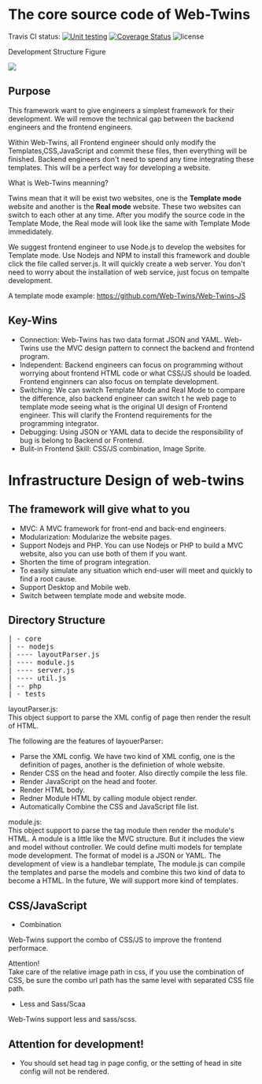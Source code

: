 The core source code of Web-Twins
=============================
 

Travis CI status: [![Unit testing](https://travis-ci.org/Web-Twins/core.png?branch=master)](https://travis-ci.org/Web-Twins/core) [![Coverage Status](https://coveralls.io/repos/Web-Twins/core/badge.png?branch=master)](https://coveralls.io/r/Web-Twins/core?branch=master) <img src="https://camo.githubusercontent.com/fe2d9e9063dabaf5951ef8f3835bbbc16cec52e3/68747470733a2f2f706f7365722e707567782e6f72672f7a6f72646975732f6c696768746e63616e64792f6c6963656e73652e737667" alt="license">

Development Structure Figure

<img src="https://raw.githubusercontent.com/puritys/MyProgram/master/images/twins_architecture.png">

Purpose
-------

This framework want to give engineers a simplest framework for their development. We will remove  the technical gap between the backend engineers and the frontend engineers.

Within Web-Twins, all Frontend engineer should only modify the Templates,CSS,JavaScript and commit these files, then everything will be finished. Backend engineers don't need to spend any time integrating these templates. This will be a perfect way for developing a website.

What is Web-Twins meanning?

Twins mean that it will be exist two websites, one is the <b>Template mode</b> website and another is the <b>Real mode</b> website. These two websites can switch to each other at any time. After you modify the source code in the  Template Mode, the Real mode will look like the same with Template Mode immedidately.

We suggest frontend engineer to use Node.js to develop the websites for Template mode. Use Nodejs and NPM to install this framework and double click the file called server.js. It will quickly create a web server. You don't need to worry about the installation of web service, just focus on tempalte development.

A template mode example: https://github.com/Web-Twins/Web-Twins-JS

Key-Wins
-------

* Connection: Web-Twins has two data format JSON and YAML. Web-Twins use the MVC design pattern to connect the backend and frontend program.
* Independent: Backend engineers can focus on programming without worrying about frontend HTML code or what CSS/JS should be loaded. Frontend enginners can also focus on template development.
* Switching: We can switch Template Mode and Real Mode to compare the difference, also backend engineer can switch t he web page to template mode seeing what is the original UI design of Frontend engineer. This will clarify the Frontend requirements for the programming integrator.   
* Debugging: Using JSON or YAML data to decide the responsibility of bug is belong to Backend or Frontend.
* Bulit-in Frontend Skill: CSS/JS combination, Image Sprite.


Infrastructure Design of web-twins
==================================

The framework will give what to you
-----------------------------------

* MVC: A MVC framework  for front-end and back-end engineers.
* Modularization: Modularize the website pages. 
* Support Nodejs and PHP. You can use Nodejs or PHP to build a MVC website, also you can use both of them if you want.
* Shorten the time of program integration.
* To easily simulate any situation which end-user will meet and quickly to find a root cause.
* Support Desktop and Mobile web.
* Switch between template mode and website mode.


Directory Structure
-------------------
<pre>
| - core
| -- nodejs
| ---- layoutParser.js
| ---- module.js
| ---- server.js
| ---- util.js
| -- php
| - tests
</pre>

layoutParser.js: <br/>
This object support to parse the XML config of page then render the result of HTML.

The following are the features of layouerParser:<br />
* Parse the XML config. We have two kind of XML config, one is the definition of pages, another is the definietion of whole website.
* Render CSS on the head and footer. Also directly compile the less file.
* Render JavaScript on the head and footer.
* Render HTML body.
* Redner Module HTML by calling module object render.
* Automatically Combine the CSS and JavaScript file list.

module.js: <br />
This object support to parse the tag module then render the module's HTML. A module is a little like the MVC structure. But it includes the view and model without controller. We could define multi models for template mode development. The format of model is a JSON or YAML. The development of view is a handlebar template, The module.js can compile the templates and parse the models and  combine this two kind of data to become a HTML. In the future, We will support more kind of templates.


CSS/JavaScript 
--------------

* Combination

Web-Twins support the combo of CSS/JS to improve the frontend performace.  

Attention! <br />
Take care of the relative image path in css, if you use the combination of CSS,  be sure the combo url path has the same level with separated CSS file path.


* Less and Sass/Scaa
 
Web-Twins support less and sass/scss.

Attention for development!
--------------------------

* You should set head tag in page config, or the setting of head in site config will not be rendered.
